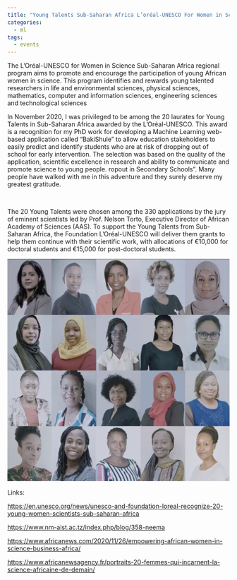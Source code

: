 ```yaml
---
title: "Young Talents Sub-Saharan Africa L’oréal-UNESCO For Women in Science"
categories:
  - ml
tags:
  - events
---
```

The L’Oréal-UNESCO for Women in Science Sub-Saharan Africa regional program aims to promote and encourage the participation of young African women in science. This program identifies and rewards young talented researchers in life and environmental sciences, physical sciences, mathematics, computer and information sciences, engineering sciences and technological sciences

In November 2020, I was privileged to be among the 20 laurates for Young Talents in Sub-Saharan Africa awarded by the L’Oréal-UNESCO. This award is a recognition for my PhD work for developing a Machine Learning web-based application called “BakiShule” to allow education stakeholders to easily predict and identify students who are at risk of dropping out of school for early intervention. The selection was based on the quality of the application, scientific excellence in research and ability to communicate and promote science to young people. 
ropout in Secondary Schools”. Many people have walked with me in this adventure and they surely deserve my greatest gratitude. 

<img src="/assets/images/unesco1.jpeg" class="align-center" alt="">  

The 20 Young Talents were chosen among the 330 applications by the jury of eminent scientists led by Prof. Nelson Torto, Executive Director of African Academy of Sciences (AAS). To support the Young Talents from Sub-Saharan Africa, the Foundation L’Oréal-UNESCO will deliver them grants to help them continue with their scientific work, with allocations of €10,000 for doctoral students and €15,000 for post-doctoral students.

<img src="/assets/images/unesco2.jpeg" class="align-center" alt=""> 

Links:

https://en.unesco.org/news/unesco-and-foundation-loreal-recognize-20-young-women-scientists-sub-saharan-africa

https://www.nm-aist.ac.tz/index.php/blog/358-neema

https://www.africanews.com/2020/11/26/empowering-african-women-in-science-business-africa/

https://www.africanewsagency.fr/portraits-20-femmes-qui-incarnent-la-science-africaine-de-demain/
